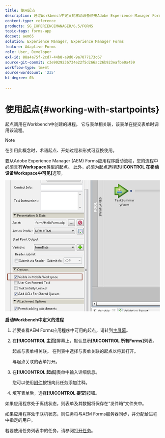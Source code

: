 ```yaml
---
title: 使用起点
description: 通过Workbench中定义的移动设备使用Adobe Experience Manager Forms进程的步骤。
content-type: reference
products: SG_EXPERIENCEMANAGER/6.5/FORMS
topic-tags: forms-app
docset: aem65
solution: Experience Manager, Experience Manager Forms
feature: Adaptive Forms
role: User, Developer
exl-id: 88a4a75f-2cd7-44b8-a9d0-9a7077173c67
source-git-commit: c3e9029236734e22f5d266ac26b923eafbe0a459
workflow-type: tm+mt
source-wordcount: '235'
ht-degree: 0%

---
```


# 使用起点{#working-with-startpoints}

起点调用在Workbench中创建的进程。 它与表单相关联，该表单在提交表单时调用该流程。

>[!NOTE]
>
>在引用此概念时，术语起点、开始过程和形式可互换使用。

要从Adobe Experience Manager (AEM) Forms应用程序启动流程，您的流程中必须具有&#x200B;**Workspace**&#x200B;类型的起点。 此外，必须为起点选择&#x200B;**[!UICONTROL 在移动设备Workspace中可见]**&#x200B;选项。

![mws_startpoint_select_option](assets/mws_startpoint_select_option.png)

**启动Workbench中定义的进程**

1. 若要查看AEM Forms应用程序中可用的起点，请转到[主屏幕](../../forms/using/home-screen.md)。
1. 在&#x200B;**[!UICONTROL 主页]**&#x200B;屏幕上，默认显示&#x200B;**[!UICONTROL 所有Forms]**&#x200B;列表。

   起点与表单相关联。 在列表中选择与表单关联的起点以将其打开。

   与起点关联的表单打开。

1. 在&#x200B;**[!UICONTROL 起点]**&#x200B;表单中输入详细信息。

   您可以使用[附件](../../forms/using/add-attachments.md)按钮向此任务添加注释。

1. 填写表单后，选择&#x200B;**[!UICONTROL 提交]**&#x200B;按钮。

如果应用程序处于离线状态，则表单及其数据将保存在“发件箱”文件夹中。

如果应用程序处于联机状态，则任务将与AEM Forms服务器同步，并分配给进程中指定的用户。

若要使用任务列表中的任务，请参阅[打开任务](/help/forms/using/open-task.md)。

